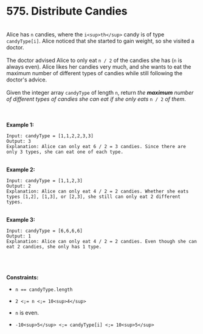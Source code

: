 # 575. Distribute Candies

<br />Alice has `n` candies, where the `i<sup>th</sup>` candy is of type `candyType[i]`. Alice noticed that she started to gain weight, so she visited a doctor.<br />
<br />The doctor advised Alice to only eat `n / 2` of the candies she has (`n` is always even). Alice likes her candies very much, and she wants to eat the maximum number of different types of candies while still following the doctor's advice.<br />
<br />Given the integer array `candyType` of length `n`, return <em>the **maximum** number of different types of candies she can eat if she only eats </em>`n / 2`<em> of them</em>.<br />
<br /> <br />
<br />**Example 1:**<br />
```
Input: candyType = [1,1,2,2,3,3]
Output: 3
Explanation: Alice can only eat 6 / 2 = 3 candies. Since there are only 3 types, she can eat one of each type.
```
<br />**Example 2:**<br />
```
Input: candyType = [1,1,2,3]
Output: 2
Explanation: Alice can only eat 4 / 2 = 2 candies. Whether she eats types [1,2], [1,3], or [2,3], she still can only eat 2 different types.
```
<br />**Example 3:**<br />
```
Input: candyType = [6,6,6,6]
Output: 1
Explanation: Alice can only eat 4 / 2 = 2 candies. Even though she can eat 2 candies, she only has 1 type.
```
<br /> <br />
<br />**Constraints:**<br />

* `n == candyType.length`

* `2 <;= n <;= 10<sup>4</sup>`

* `n` is even.

* `-10<sup>5</sup> <;= candyType[i] <;= 10<sup>5</sup>`